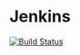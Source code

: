 # Jenkins
[![Build Status](https://6225-78-119-217-158.eu.ngrok.io/buildStatus/icon?job=Lab2)](https://6225-78-119-217-158.eu.ngrok.io/job/Lab2/)
